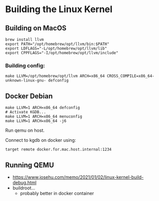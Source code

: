 # Building the Linux Kernel

## Building on MacOS

```
brew install llvm
export PATH="/opt/homebrew/opt/llvm/bin:$PATH"
export LDFLAGS="-L/opt/homebrew/opt/llvm/lib"
export CPPFLAGS="-I/opt/homebrew/opt/llvm/include"
```

### Building config:

```
make LLVM=/opt/homebrew/opt/llvm ARCH=x86_64 CROSS_COMPILE=x86_64-unknown-linux-gnu- defconfig
```

## Docker Debian

```
make LLVM=1 ARCH=x86_64 defconfig
# Activate KGDB...
make LLVM=1 ARCH=x86_64 menuconfig
make LLVM=1 ARCH=x86_64 -j6
```

Run qemu on host.

Connect to kgdb on docker using:
```
target remote docker.for.mac.host.internal:1234
```

## Running QEMU

- https://www.josehu.com/memo/2021/01/02/linux-kernel-build-debug.html
- buildroot...
  - probably better in docker container
